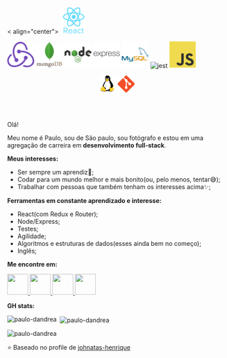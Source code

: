 < align="center">
   <img src="https://raw.githubusercontent.com/devicons/devicon/master/icons/react/react-original-wordmark.svg" alt="react" width="62" height="62"/> 
   
   <img src="https://raw.githubusercontent.com/devicons/devicon/master/icons/redux/redux-original.svg" alt="redux" width="62" height="62"/> 
   
   <img src="https://raw.githubusercontent.com/devicons/devicon/master/icons/mongodb/mongodb-original-wordmark.svg" alt="mongodb" width="62" height="62"/> 
   
   <img src="https://raw.githubusercontent.com/devicons/devicon/master/icons/nodejs/nodejs-original-wordmark.svg" alt="nodejs" width="62" height="62"/> 
   <img src="https://raw.githubusercontent.com/devicons/devicon/master/icons/express/express-original-wordmark.svg" alt="express" width="62" height="62"/> 
   <img src="https://raw.githubusercontent.com/devicons/devicon/master/icons/mysql/mysql-original-wordmark.svg" alt="mysql" width="62" height="62"/> 
    <img src="https://www.learnstorybook.com/intro-to-storybook/logo-jest.png" alt="jest" width="62" height="62" />
    <img src="https://raw.githubusercontent.com/devicons/devicon/master/icons/javascript/javascript-original.svg" alt="javascript" width="62" height="62"/> 
</p>
<p align="center">
  <img src="https://raw.githubusercontent.com/devicons/devicon/master/icons/linux/linux-original.svg" alt="linux" width="40" height="40" />
  <img src="https://raw.githubusercontent.com/devicons/devicon/master/icons/git/git-original.svg" alt="git" width="40" height="40"/> 
</p>




<br />
<br />

Olá!

Meu nome é Paulo, sou de São paulo, sou fotógrafo e estou em uma agregação de carreira em **desenvolvimento full-stack**.

**Meus interesses:**

- Ser sempre um aprendiz📝;
- Codar para um mundo melhor e mais bonito(ou, pelo menos, tentar😅);
- Trabalhar com pessoas que também tenham os interesses acima✨;

**Ferramentas em constante aprendizado e interesse:**
- React(com Redux e Router);
- Node/Express;
- Testes;
- Agilidade;
- Algoritmos e estruturas de dados(esses ainda bem no começo);
- Inglês;

**Me encontre em:**


<a href="https://github.com/Paulo-Dandrea" target="_blank">
  <img src="https://cdn.iconscout.com/icon/free/png-256/github-108-438008.png" width="48px" height="48px">
</a> 
<a href="https://www.instagram.com/fotopaulodandrea/" target="_blank">
  <img src="https://cdn.icon-icons.com/icons2/1211/PNG/512/1491579602-yumminkysocialmedia36_83067.png" width="48px" height="48px">
</a> 
<a href="https://www.facebook.com/paulo.dandrea.7/" target="_blank">
  <img src="https://i.ibb.co/zmYNW4p/facebook.png" width="48px" height="48px">
</a> 
<a href="https://www.linkedin.com/in/paulo-dandrea/" target="_blank">
  <img src="https://i.ibb.co/Kx2GSrT/linkedin.png" width="48px" height="48px">
</a>

**GH stats:**



<p>
    <img align="left" src="https://github-readme-stats.vercel.app/api/top-langs/?username=paulo-dandrea&layout=compact&theme=graywhite&title_color=268bd2" alt="paulo-dandrea" />
</p>
<p>&nbsp;
    <img align="center" src="https://github-readme-stats.vercel.app/api?username=paulo-dandrea&count_private=true&show_icons=true&theme=graywhite&icon_color=268bd2&title_color=268bd2" alt="paulo-dandrea" />
</p>

<p align="left"> <img src="https://komarev.com/ghpvc/?username=paulo-dandrea" alt="paulo-dandrea" /> </p>

⭐️ Baseado no profile de [johnatas-henrique](https://github.com/johnatas-henrique)

